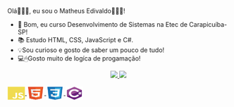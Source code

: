 Olá🙋🏼‍♂️, eu sou o Matheus Edivaldo🙋🏼‍♂!

- 📘 Bom, eu curso Desenvolvimento de Sistemas na Etec de Carapicuíba-SP!
- 📚 Estudo HTML, CSS, JavaScript e C#.
- 💡Sou curioso e gosto de saber um pouco de tudo!
- 💻🖱Gosto muito de logíca de progamação!

<div align="center">
  <a href="https://github.com/matheusedivaldo">
  <img height="180em" src="https://github-readme-stats.vercel.app/api?username=matheusedivaldo&show_icons=true&theme=dark&include_all_commits=true&count_private=true"/>
  <img height="180em" src="https://github-readme-stats.vercel.app/api/top-langs/?username=matheusedivaldo&layout=compact&langs_count=7&theme=dark"/>
</div>
  <div style="display: inline_block"><br>
  <img align="center" alt="Rafa-Js" height="30" width="40" src="https://raw.githubusercontent.com/devicons/devicon/master/icons/javascript/javascript-plain.svg">
  <img align="center" alt="Rafa-HTML" height="30" width="40" src="https://raw.githubusercontent.com/devicons/devicon/master/icons/html5/html5-original.svg">
  <img align="center" alt="Rafa-CSS" height="30" width="40" src="https://raw.githubusercontent.com/devicons/devicon/master/icons/css3/css3-original.svg">
  <img align="center" alt="Rafa-Csharp" height="30" width="40" src="https://raw.githubusercontent.com/devicons/devicon/master/icons/csharp/csharp-original.svg">
</div>
